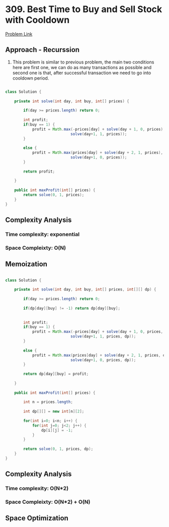 # 309. Best Time to Buy and Sell Stock with Cooldown

[Problem Link](https://leetcode.com/problems/best-time-to-buy-and-sell-stock-with-cooldown/)

## Approach - Recurssion

1. This problem is similar to previous problem, the main two conditions here are first one, we can do as many transactions as possible and second one is that, after successful transaction we need to go into cooldown period.

```Java

class Solution {
    
    private int solve(int day, int buy, int[] prices) {
        
        if(day >= prices.length) return 0;
        
        int profit;
        if(buy == 1) {
            profit = Math.max(-prices[day] + solve(day + 1, 0, prices),
                             solve(day+1, 1, prices));
        }
        
        else {
            profit = Math.max(prices[day] + solve(day + 2, 1, prices),
                             solve(day+1, 0, prices));
        }
        
        return profit;
        
    }
    
    public int maxProfit(int[] prices) {
        return solve(0, 1, prices);
    }
}

```

## Complexity Analysis

### Time complexity: exponential

### Space Compleixty: O(N)

## Memoization

```Java

class Solution {
    
    private int solve(int day, int buy, int[] prices, int[][] dp) {
        
        if(day >= prices.length) return 0;
        
        if(dp[day][buy] != -1) return dp[day][buy];
        
        
        int profit;
        if(buy == 1) {
            profit = Math.max(-prices[day] + solve(day + 1, 0, prices, dp),
                             solve(day+1, 1, prices, dp));
        }
        
        else {
            profit = Math.max(prices[day] + solve(day + 2, 1, prices, dp),
                             solve(day+1, 0, prices, dp));
        }
        
        return dp[day][buy] = profit;
        
    }
    
    public int maxProfit(int[] prices) {
        
        int n = prices.length;
        
        int dp[][] = new int[n][2];
        
        for(int i=0; i<n; i++) {
            for(int j=0; j<2; j++) {
                dp[i][j] = -1;
            }
        }
        
        return solve(0, 1, prices, dp);
    }
}

```

## Complexity Analysis

### Time complexity: O(N*2)

### Space Compleixty: O(N*2) + O(N)


## Space Optimization

